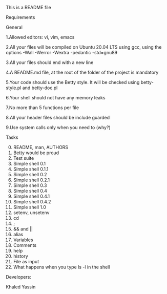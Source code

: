 This is a README file

Requirements

General

1.Allowed editors: vi, vim, emacs

2.All your files will be compiled on Ubuntu 20.04 LTS using gcc, using the options -Wall -Werror -Wextra -pedantic -std=gnu89

3.All your files should end with a new line

4.A README.md file, at the root of the folder of the project is mandatory

5.Your code should use the Betty style. It will be checked using betty-style.pl and betty-doc.pl

6.Your shell should not have any memory leaks

7.No more than 5 functions per file

8.All your header files should be include guarded

9.Use system calls only when you need to (why?)


Tasks

 0. README, man, AUTHORS
 1. Betty would be proud
 2. Test suite
 3. Simple shell 0.1
 4. Simple shell 0.1.1
 5. Simple shell 0.2
 6. Simple shell 0.2.1
 7. Simple shell 0.3
 8. Simple shell 0.4
 9. Simple shell 0.4.1
 10. Simple shell 0.4.2
 11. Simple shell 1.0
 12. setenv, unsetenv
 13. cd
 14. ;
 15. && and ||
 16. alias
 17. Variables
 18. Comments
 19. help
 20. history
 21. File as input
 22. What happens when you type ls -l in the shell


Developers:

Khaled Yassin
